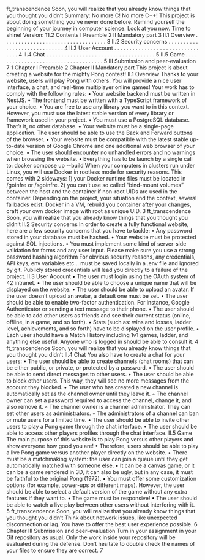 ft_transcendence
Soon, you will realize that you already know things
that you thought you didn’t
Summary:
No more C! No more C++!
This project is about doing something you’ve never done before.
Remind yourself the beginning of your journey in computer science.
Look at you now. Time to shine!
Version: 11.2
Contents
I Preamble 2
II Mandatory part 3
II.1 Overview . . . . . . . . . . . . . . . . . . . . . . . . . . . . . . . . . . 3
II.2 Security concerns . . . . . . . . . . . . . . . . . . . . . . . . . . . . . 4
II.3 User Account . . . . . . . . . . . . . . . . . . . . . . . . . . . . . . . . 4
II.4 Chat . . . . . . . . . . . . . . . . . . . . . . . . . . . . . . . . . . . . 5
II.5 Game . . . . . . . . . . . . . . . . . . . . . . . . . . . . . . . . . . . . 5
III Submission and peer-evaluation 7
1
Chapter I
Preamble
2
Chapter II
Mandatory part
This project is about creating a website for the mighty Pong contest!
II.1 Overview
Thanks to your website, users will play Pong with others. You will provide a nice user
interface, a chat, and real-time multiplayer online games!
Your work has to comply with the following rules:
• Your website backend must be written in NestJS.
• The frontend must be written with a TypeScript framework of your choice.
• You are free to use any library you want to in this context. However, you must use
the latest stable version of every library or framework used in your project.
• You must use a PostgreSQL database. That’s it, no other database.
• Your website must be a single-page application. The user should be able to use the
Back and Forward buttons of the browser.
• Your website must be compatible with the latest stable up-to-date version of
Google Chrome and one additional web browser of your choice.
• The user should encounter no unhandled errors and no warnings when browsing the
website.
• Everything has to be launch by a single call to: docker compose up --build
When your computers in clusters run under Linux, you will use
Docker in rootless mode for security reasons. This comes with 2
sideways: 1) your Docker runtime files must be located in /goinfre
or /sgoinfre. 2) you can’t use so called “bind-mount volumes”
between the host and the container if non-root UIDs are used in the
container. Depending on the project, your situation and the context,
several fallbacks exist: Docker in a VM, rebuild you container after
your changes, craft your own docker image with root as unique UID.
3
ft_transcendence
Soon, you will realize that you already know things
that you thought you didn’t
II.2 Security concerns
In order to create a fully functional website, here are a few security concerns that you
have to tackle:
• Any password stored in your database must be hashed.
• Your website must be protected against SQL injections.
• You must implement some kind of server-side validation for forms and any user
input.
Please make sure you use a strong password hashing algorithm
For obvious security reasons, any credentials, API keys, env
variables etc... must be saved locally in a .env file and ignored by
git. Publicly stored credentials will lead you directly to a failure
of the project.
II.3 User Account
• The user must login using the OAuth system of 42 intranet.
• The user should be able to choose a unique name that will be displayed on the
website.
• The user should be able to upload an avatar. If the user doesn’t upload an avatar,
a default one must be set.
• The user should be able to enable two-factor authentication. For instance,
Google Authenticator or sending a text message to their phone.
• The user should be able to add other users as friends and see their current status
(online, offline, in a game, and so forth).
• Stats (such as: wins and losses, ladder level, achievements, and so forth) have to
be displayed on the user profile.
• Each user should have a Match History including 1v1 games, ladder, and anything else useful. Anyone who is logged in should be able to consult it.
4
ft_transcendence
Soon, you will realize that you already know things
that you thought you didn’t
II.4 Chat
You also have to create a chat for your users:
• The user should be able to create channels (chat rooms) that can be either public,
or private, or protected by a password.
• The user should be able to send direct messages to other users.
• The user should be able to block other users. This way, they will see no more
messages from the account they blocked.
• The user who has created a new channel is automatically set as the channel owner
until they leave it.
◦ The channel owner can set a password required to access the channel, change
it, and also remove it.
◦ The channel owner is a channel administrator. They can set other users as
administrators.
◦ The administrators of a channel can ban or mute users for a limited time.
• The user should be able to invite other users to play a Pong game through the chat
interface.
• The user should be able to access other players profiles through the chat interface.
II.5 Game
The main purpose of this website is to play Pong versus other players and show everyone
how good you are!
• Therefore, users should be able to play a live Pong game versus another player
directly on the website.
• There must be a matchmaking system: the user can join a queue until they get
automatically matched with someone else.
• It can be a canvas game, or it can be a game rendered in 3D, it can also be ugly,
but in any case, it must be faithful to the original Pong (1972).
• You must offer some customization options (for example, power-ups or different
maps). However, the user should be able to select a default version of the game
without any extra features if they want to.
• The game must be responsive!
• The user should be able to watch a live play between other users without interfering
with it.
5
ft_transcendence
Soon, you will realize that you already know things
that you thought you didn’t
Think about network issues, like unexpected disconnection or lag.
You have to offer the best user experience possible.
6
Chapter III
Submission and peer-evaluation
Turn in your assignment in your Git repository as usual. Only the work inside your
repository will be evaluated during the defense. Don’t hesitate to double check the
names of your files to ensure they are correct.
7
